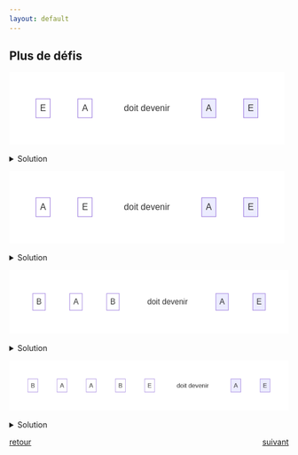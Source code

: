 ```yaml
---
layout: default
---
```


<div markdown="1">

## Plus de défis

![](assets/4.png)

<details markdown="on">
<summary>Solution</summary>

<img src="assets/4s.png" alt="">
</details>

![](assets/5.png)

<details markdown="on">
<summary>Solution</summary>

<img src="assets/5s.png" alt="">
</details>

</div>

<div markdown="1">


![](assets/6.png)

<details markdown="on">
<summary>Solution</summary>

<img src="assets/6s.png" alt="">
</details>

![](assets/7.png)

<details markdown="on">
<summary>Solution</summary>

<img src="assets/7s.png" alt="">
</details>

</div>

<div markdown="1" style="grid-column: 1 / -1; display: flex; justify-content: space-between">

[retour](./5)

[suivant](./7)

</div>
